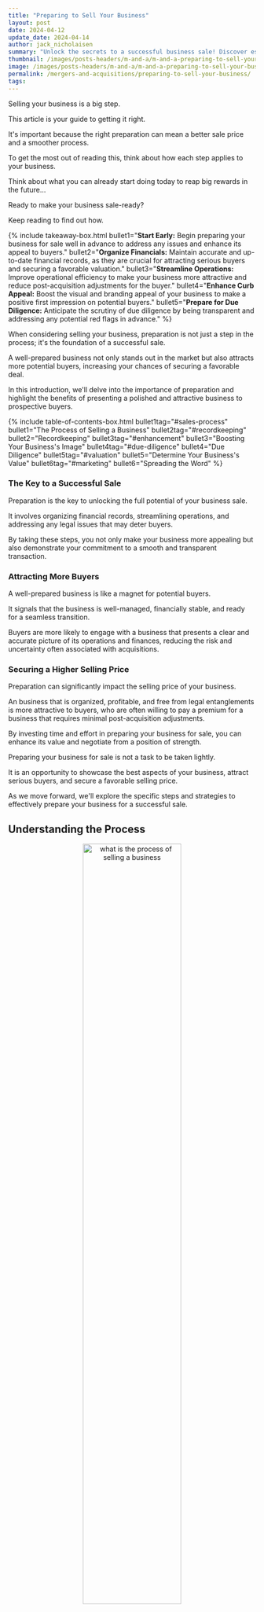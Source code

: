 ```yaml
---
title: "Preparing to Sell Your Business"
layout: post
date: 2024-04-12
update_date: 2024-04-14
author: jack_nicholaisen
summary: "Unlock the secrets to a successful business sale! Discover essential tips for preparation, valuation, and marketing. Read now to maximize your sale!"
thumbnail: /images/posts-headers/m-and-a/m-and-a-preparing-to-sell-your-business-header.png
image: /images/posts-headers/m-and-a/m-and-a-preparing-to-sell-your-business-header.png
permalink: /mergers-and-acquisitions/preparing-to-sell-your-business/
tags: 
---
```


Selling your business is a big step. 

This article is your guide to getting it right. 

It's important because the right preparation can mean a better sale price and a smoother process. 

To get the most out of reading this, think about how each step applies to your business. 

Think about what you can already start doing today to reap big rewards in the future...

Ready to make your business sale-ready? 

Keep reading to find out how.

{% include takeaway-box.html bullet1="<b>Start Early:</b> Begin preparing your business for sale well in advance to address any issues and enhance its appeal to buyers." bullet2="<b>Organize Financials:</b> Maintain accurate and up-to-date financial records, as they are crucial for attracting serious buyers and securing a favorable valuation." bullet3="<b>Streamline Operations:</b> Improve operational efficiency to make your business more attractive and reduce post-acquisition adjustments for the buyer." bullet4="<b>Enhance Curb Appeal:</b> Boost the visual and branding appeal of your business to make a positive first impression on potential buyers." bullet5="<b>Prepare for Due Diligence:</b> Anticipate the scrutiny of due diligence by being transparent and addressing any potential red flags in advance." %}

When considering selling your business, preparation is not just a step in the process; it's the foundation of a successful sale. 

A well-prepared business not only stands out in the market but also attracts more potential buyers, increasing your chances of securing a favorable deal. 

In this introduction, we'll delve into the importance of preparation and highlight the benefits of presenting a polished and attractive business to prospective buyers.

{% include table-of-contents-box.html bullet1tag="#sales-process" bullet1="The Process of Selling a Business" bullet2tag="#recordkeeping" bullet2="Recordkeeping" bullet3tag="#enhancement" bullet3="Boosting Your Business's Image" bullet4tag="#due-diligence" bullet4="Due Diligence" bullet5tag="#valuation" bullet5="Determine Your Business's Value" bullet6tag="#marketing" bullet6="Spreading the Word" %}

### The Key to a Successful Sale

Preparation is the key to unlocking the full potential of your business sale. 

It involves organizing financial records, streamlining operations, and addressing any legal issues that may deter buyers. 

By taking these steps, you not only make your business more appealing but also demonstrate your commitment to a smooth and transparent transaction.

### Attracting More Buyers

A well-prepared business is like a magnet for potential buyers. 

It signals that the business is well-managed, financially stable, and ready for a seamless transition. 

Buyers are more likely to engage with a business that presents a clear and accurate picture of its operations and finances, reducing the risk and uncertainty often associated with acquisitions.

### Securing a Higher Selling Price

Preparation can significantly impact the selling price of your business. 

An  business that is organized, profitable, and free from legal entanglements is more attractive to buyers, who are often willing to pay a premium for a business that requires minimal post-acquisition adjustments. 

By investing time and effort in preparing your business for sale, you can enhance its value and negotiate from a position of strength.

Preparing your business for sale is not a task to be taken lightly. 
<a id="sales-process"> 

It is an opportunity to showcase the best aspects of your business, attract serious buyers, and secure a favorable selling price. 

As we move forward, we'll explore the specific steps and strategies to effectively prepare your business for a successful sale.

## Understanding the Process

<center>
<img alt="what is the process of selling a business" src="/images/content/lao-tzu-journey.png" title="What are the steps for buying and selling businesses?" style="width: 63%; height: 63%">
</center>

Selling a business is a complex and often emotional journey. 

It's not just about finding a buyer; it's about navigating a series of steps that lead to a <a href="https://www.sba.gov/business-guide/manage-your-business/close-or-sell-your-business" target="_blank">successful transaction</a>. 

In this section, we'll provide an overview of the process and emphasize the importance of setting realistic expectations and timelines.

### The Steps Involved in Selling a Business

**1. Preparation**: 

This initial stage involves getting your business in order, which includes organizing financial records, addressing any legal issues, and making your business as attractive as possible to potential buyers.

**2. Valuation**: 

Determining the worth of your business is crucial. 

This can be done through various methods, such as asset-based, earning value, or market value approaches.

**3. Marketing**: 

Once your business is ready and valued, the next step is to <a href="https://www.bizbuysell.com/learning-center/guide/steps-sell-business/?isncms=1&isncms=1&isncms=1" target="_blank">market it to potential buyers</a>. 

This can be done through business brokers, online marketplaces, or networking within your industry.

**4. Negotiation**: 

When a potential buyer shows interest, the negotiation phase begins. 

This involves discussing terms, price, and other conditions of the sale.

**5. Due Diligence**: 

The buyer will conduct a thorough examination of your business, including its financial performance, legal standing, and operational efficiency.

**6. Closing**: 

If all goes well, the final step is the closing of the sale, where contracts are signed, and the payment is made.

### Setting Realistic Expectations and Timelines

It's important to understand that selling a business takes time. 

On average, the process can take anywhere from six months to a year, or even longer, depending on the complexity and size of the business. 

Setting <a href="https://www.investopedia.com/articles/pf/08/sell-small-business.asp" target="_blank">realistic expectations</a> from the outset can help manage your stress levels and ensure that you don't rush into a deal that isn't in your best interest.

Moreover, being flexible with timelines is crucial. 

Various factors, such as market conditions, buyer availability, and negotiation duration, can impact the overall timeline. 

Patience and a clear understanding of the process can lead to a more successful and satisfying sale.
<a id="recordkeeping"> 

Understanding the process of selling a business is the first step toward a successful transaction. 

By familiarizing yourself with the steps involved and setting realistic expectations, you can navigate the journey with confidence and ultimately achieve a favorable outcome.

## Financial Record-Keeping

<center>
<img alt="what do i need for bookkeeping in business" src="/images/content/accounting.png" title="What records do i need to track in my business?" style="width: 63%; height: 63%">
</center>

When preparing your business for sale, one of the most critical aspects is ensuring your financial records are accurate and up-to-date. 

This section will explore the importance of <a href="https://www.businessinitiative.org/llc/financial-management/" target="_blank">meticulous financial record-keeping</a>, provide tips for organizing key documents, and offer guidance on presenting financial information appealingly to potential buyers.

### The Importance of Accurate Financial Records

Accurate financial records are the backbone of a transparent and trustworthy business sale. 

They provide a clear picture of your business's financial health, which is crucial for attracting serious buyers and securing a fair valuation. 

Well-kept records also expedite the due diligence process, as buyers can easily <a href="https://www.irs.gov/businesses/small-businesses-self-employed/recordkeeping" target="_blank">verify the financial performance</a> of your business.

### Tips for Organizing Financial Statements, Tax Returns, and Other Key Documents

**1.  Maintain Regular Updates**: 

Ensure that your financial statements are updated regularly, preferably on a monthly basis. 

This includes balance sheets, income statements, cash flow statements, and any other relevant financial reports.

**2.  Organize Tax Returns**: 

Keep copies of your business tax returns for at least the last three to five years. 

These documents are essential for buyers to understand the tax obligations and history of your business.

**3.  Segregate Financial Documents**: 

Create separate folders for different types of financial documents. 

This will make it easier for buyers to navigate through your records during the due diligence process.

**4.  Use Digital Tools**: 

Consider using accounting software or digital tools to keep your financial records organized and easily accessible. 

Platforms like QuickBooks or Xero can provide comprehensive financial management solutions.

**5.  Seek Professional Help**: 

If needed, hire an accountant or financial advisor to help organize and present your financial records. 

Their expertise can add credibility to your financial data.

### How to Present Financial Information in a Way That Appeals to Potential Buyers

- **Highlight Key Metrics**: 

Focus on key financial metrics that buyers are interested in, such as <a href="https://www.mckinsey.com/capabilities/strategy-and-corporate-finance/our-insights/the-ten-rules-of-growth" target="_blank">revenue growth</a>, profit margins, and cash flow.

- **Provide Context**: 

Offer explanations for any anomalies or fluctuations in your financial records. 

This transparency can build trust with potential buyers.

- **Use Visuals**: 

Consider using charts, graphs, or other visual aids to present your financial data in a more digestible and appealing format.

- **Create Summary Documents**: 

Develop summary documents that provide an overview of your business's financial performance over the years. 

This can be a quick reference for buyers to gauge the financial health of your business.
<a id="enhancement"> 

Having accurate and well-organized financial records are crucial for a successful business sale. 

By following these tips and presenting your financial information in an appealing way, you can attract more potential buyers and increase your chances of securing a favorable deal.

## Improving Business Operations

<center>
<img alt="how to enhance your business efficiency" src="/images/content/logistics.png" title="What is the best way to improve my companys operations" style="width: 63%; height: 63%">
</center>

As you prepare your business for sale, it's crucial to ensure that your operations are running as smoothly and efficiently as possible. 

Streamlined operations not only make your business more attractive to potential buyers but also contribute to a higher valuation. 

In this section, we'll explore strategies for <a href="https://helpjuice.com/blog/operational-improvement" target="_blank">enhancing operations</a>, identifying and addressing weaknesses, and leveraging technology to boost efficiency.

### Strategies for Streamlining Operations and Increasing Efficiency

-  **Conduct an Operations Audit**: 

Start by reviewing your current operations to identify areas of inefficiency or waste. 

This could involve analyzing production processes, supply chain management, or customer service protocols.

-  **Implement Lean Principles**: 

Adopt lean management techniques to eliminate non-value-adding activities and streamline processes. 

This approach focuses on continuous improvement and can significantly enhance operational efficiency.

-  **Outsource Non-Core Activities**: 

Consider outsourcing functions that are not central to your business, such as payroll, IT services, or janitorial duties. 

This can reduce overhead costs and allow your team to focus on core business activities.

-  **Optimize Inventory Management**: 

Implement inventory management practices that minimize stock levels while ensuring you meet customer demand. 

Techniques such as just-in-time (JIT) inventory can <a href="https://webflow.com/blog/streamlining-processes" target="_blank">reduce storage costs and improve cash flow</a>.

### Identifying and Addressing Operational Weaknesses

**1.  Seek Employee Feedback**: 

Your employees are on the front lines of your operations and can provide valuable insights into areas of improvement. 

Encourage open communication and feedback to identify operational weaknesses.

**2.  Monitor Key Performance Indicators (KPIs)**: 

Track KPIs relevant to your operations, such as production efficiency, order fulfillment rate, or customer satisfaction scores. 

Regular monitoring can help you spot trends and address issues promptly.

**3.  Address Bottlenecks**: 

Identify and address any bottlenecks in your operations that could slow down production or service delivery. 

This might involve investing in new equipment, hiring additional staff, or redesigning workflows.

### The Role of Technology in Enhancing Business Operations

- **Invest in Automation**: 

Implement automation technologies to streamline repetitive tasks, reduce errors, and increase efficiency. 

For example, automated invoicing or inventory tracking systems can save time and reduce administrative burdens.

- **Utilize Cloud Computing**: 

Cloud-based solutions can provide flexibility, scalability, and cost savings. 

Migrating to the cloud can enhance collaboration, improve data accessibility, and reduce IT infrastructure costs.

- **Adopt Customer Relationship Management (CRM) Systems**: 

CRM systems can help you manage customer interactions more effectively, leading to improved customer satisfaction and retention. 

A well-managed customer base is an attractive asset to potential buyers.

Improving your business operations is a vital step in preparing your business for sale. 

By streamlining processes, <a href="https://www.netsuite.com/portal/resource/articles/financial-management/steps-improve-operational-efficiency.shtml" target="_blank">addressing weaknesses</a>, and embracing technology, you can enhance efficiency, reduce costs, and present a more attractive and valuable business to potential buyers.

## Enhancing Curb Appeal

<center>
<img alt="what is curb appeal in business" src="/images/content/bridge-of-opportunity.png" title="How to boost your companys image in the eys of the customer?" style="width: 63%; height: 63%">
</center>

In the context of selling a business, curb appeal refers to the overall attractiveness and presentation of your business to potential buyers.

Just as homeowners spruce up their properties before a sale, business owners should enhance their business's curb appeal to <a href="https://smallbiztrends.com/curb-appeal-ideas-small-business/" target="_blank">make a positive first impression</a> and boost its perceived value. 

This section will explore how to improve your business's curb appeal through physical improvements and branding enhancements.

### The Concept of Curb Appeal in the Context of a Business Sale

Curb appeal is about more than just the physical appearance of your business premises. 

It encompasses the visual aspects of your branding, the cleanliness and organization of your workspace, and the overall vibe that your business exudes. 

A business with high curb appeal appears well-maintained, professional, and inviting, which can significantly impact a buyer's initial perception.

### Tips for Making a Positive First Impression on Potential Buyers

**1. Physical Improvements**: 

   - **Clean and Declutter**: Ensure that your business premises are clean, organized, and free from clutter. A tidy and well-maintained space is <a href="https://fitsmallbusiness.com/curb-appeal-ideas/" target="_blank">more appealing and suggests efficient operations</a>.

   - **Update Signage**: If you have outdated or worn-out signage, consider replacing or refreshing it. Clear and attractive signage reinforces your brand and makes a strong first impression.

   - **Enhance Landscaping**: If applicable, invest in landscaping to improve the exterior appearance of your business. Well-kept greenery can add to the aesthetic appeal and create a welcoming atmosphere.

**2. Branding Enhancements**:

   - **Consistent Branding**: Ensure that your branding is consistent across all touchpoints, including your website, marketing materials, and business premises. Consistency builds trust and professionalism.

   - **Refresh Your Website**: Your website is often the first point of contact for potential buyers. Make sure it's up-to-date, easy to navigate, and reflective of your brand's values and offerings.

   - **Showcase Successes**: Highlight your business's achievements, customer testimonials, and case studies in your marketing materials. Positive stories can enhance your business's image and appeal to buyers.

### The Impact of Curb Appeal on the Perceived Value of the Business

Curb appeal can significantly impact the <a href="https://www.robinwaite.com/blog/how-to-make-your-business-more-appealing-to-customers" target="_blank">perceived value</a> of your business. 

A business that looks well-cared-for and professionally branded is more likely to attract serious buyers willing to pay a premium. 

First impressions matter, and enhancing your business's curb appeal can lead to a more favorable valuation and a smoother sale process.
<a id="due-diligence"> 

In conclusion, enhancing your business's curb appeal is a crucial step in preparing for a sale. 

By making physical improvements and boosting your branding, you can create a positive first impression that increases your business's attractiveness and perceived value to potential buyers.

## Preparing for Due Diligence

<center>
<img alt="what is due diligence in business" src="/images/content/investigation.png" title="How to do due diligence in business" style="width: 63%; height: 63%">
</center>

Due diligence is a critical stage in the business sale process, where potential buyers thoroughly examine your business to verify its financial, legal, and operational standing. 

Understanding this process <a href="https://www.bizbuysell.com/learning-center/article/due-diligence-checklist-what-to-verify-before-buying-a-business/" target="_blank">from the buyer's perspective</a> and preparing for the scrutiny it entails can significantly impact the outcome of your sale. 

In this section, we'll explore how to effectively prepare for due diligence and address any potential red flags that may arise.

### Understanding the Due Diligence Process from the Buyer's Perspective

From the buyer's perspective, due diligence is about risk assessment. 

Buyers want to ensure that they are making a sound investment and that there are <a href="https://www.smartsheet.com/due-diligence-guide" target="_blank">no hidden issues</a> that could affect the value or future performance of the business. 

They will typically examine:

- Financial records: Profit and loss statements, balance sheets, tax returns, and other financial documents.

- Legal matters: Contracts, leases, litigation history, and compliance with regulations.

- Operational aspects: Supply chain, customer relationships, employee contracts, and business processes.

### How to Prepare for the Scrutiny of Due Diligence

**1. Organize Documentation**: 

Ensure that all necessary documents are organized and readily accessible. 

This includes financial records, legal contracts, employee records, and other relevant paperwork.

**2.  Conduct a Pre-emptive Review**: 

Consider conducting an internal review or audit of your business before the due diligence process begins. 

This can help you identify and address any potential issues in advance.

**3.  Be Transparent**: 

Honesty is crucial during due diligence. Be upfront about any challenges or weaknesses in your business.

Transparency builds trust and can lead to more productive negotiations.

**4.  Provide Detailed Explanations**: 

Be prepared to explain any anomalies or fluctuations in your financials or business operations. 

Providing context can <a href="https://www.investopedia.com/terms/d/duediligence.asp" target="_blank">help alleviate concerns</a> and demonstrate your understanding of the business.

**5.  Address Legal Issues**: 

If there are any ongoing legal matters or potential regulatory concerns, address them before the due diligence process. 

Resolving these issues can make your business more attractive to buyers.

**6.  Highlight Strengths**: 

While it's important to address potential red flags, don't forget to highlight the strengths and opportunities within your business. 

Showcase areas of growth, competitive advantages, and key achievements.

### Addressing Potential Red Flags

Red flags can vary depending on the nature of your business, but common issues include:

- Inconsistent financial performance

- Legal disputes or unresolved litigation

- High employee turnover

- Dependency on a few key customers or suppliers

- Regulatory compliance issues

Addressing these red flags involves taking proactive steps to resolve any underlying issues, providing clear explanations for any anomalies, and demonstrating a plan for mitigating risks in the future.
<a id="valuation"> 

Preparing for due diligence is a crucial step in selling your business. 

The sooner you understand the process from the buyer's perspective, organizing your documentation, being transparent, and addressing potential red flags, the sooner you can navigate this phase more effectively and increase the likelihood of a successful sale.

## Valuing Your Business

<center>
<img alt="business valuation" src="/images/content/business-valuation.png" title="How to valuate a business" style="width: 63%; height: 63%">
</center>

Determining the value of your business is a crucial step in the sale process. 

A fair and accurate valuation not only sets the foundation for pricing but also influences the negotiation dynamics with potential buyers. 

In this section, we'll explore the importance of business valuation, different methods for assessing value, and how to justify your asking price to prospective buyers.

### The Importance of a Fair and Accurate Business Valuation

A well-founded valuation is essential for several reasons:

- **Setting Expectations**: It helps you set realistic expectations about the potential sale price and <a href="/mergers-and-acquisitions/valuation-techniques/" target="_blank">avoid surprises</a> during negotiations.

- **Attracting Buyers**: A reasonable and defendable valuation can make your business more attractive to serious buyers.

- **Facilitating Financing**: Buyers often need to secure financing for the purchase. A credible valuation can assist lenders in assessing the viability of the loan.

### Different Valuation Methods

Several methods can be used to value a business, each with its strengths and limitations. 

The choice of method depends on the nature of your business, its financial health, and the industry in which it operates. 

Common valuation methods include:

**1.  Asset-Based Valuation**: 

This method calculates the value of your business based on the net value of its assets. 

It's often used for businesses with significant tangible assets.

**2.  Earnings Multiple Valuation**: 

This approach values the business based on its earnings potential, using a multiplier that's typical for the industry. 

It's suitable for profitable businesses with stable earnings.

**3.  Discounted Cash Flow (DCF) Valuation**: 

DCF involves <a href="https://fitsmallbusiness.com/how-to-value-a-business/" target="_blank">forecasting the business's future cash flows</a> and discounting them back to their present value. 

This method is often used for businesses with predictable and growing cash flows.

**4.  Comparable Sales Valuation**: 

This method looks at the sale prices of similar businesses in the same industry. 

It's useful for gaining a sense of the market rate for businesses like yours.

### How to Justify Your Asking Price to Potential Buyers**

Once you've determined your business's value, you'll need to <a href="https://corporatefinanceinstitute.com/resources/valuation/valuation/" target="_blank">justify your asking price</a> to potential buyers. 

Here are some tips for doing so:

- **Provide Detailed Financials**: Present clear and comprehensive financial statements that support your valuation. This includes profit and loss statements, balance sheets, and cash flow statements.

- **Highlight Growth Potential**: Emphasize areas of your business that have strong growth potential. Buyers are often willing to pay a premium for businesses with promising futures.

- **Showcase Competitive Advantages**: Highlight any unique selling points or competitive advantages your business has. This could include proprietary technology, strong brand recognition, or exclusive contracts.

- **Be Transparent**: Be open about the methodology used for valuation and the assumptions underlying it. Transparency can build trust and facilitate negotiations.
<a id="marketing"> 

Valuing your business accurately and fairly is a critical step in preparing for a sale. 

By choosing the right valuation method and effectively justifying your asking price, you can attract serious buyers and pave the way for a successful transaction.

## Marketing Your Business for Sale

<center>
<img alt="advertising your business" src="/images/content/billboard-blank.png" title="How to let buyers know i am selling?" style="width: 63%; height: 63%">
</center>

Once you've prepared your business for sale and determined its value, the next step is to market it effectively to potential buyers. 

A well-executed <a href="https://allantaylorbrokers.com/how-to-market-a-business-for-sale/" target="_blank">marketing strategy</a> can help you reach the right audience and generate interest in your business. 

In the following section, we'll discuss creating a compelling sales memorandum, identifying the right marketing channels, and maintaining confidentiality throughout the process.

### Creating a Compelling Sales Memorandum

A sales memorandum, or offering memorandum, is a document that provides an overview of your business and its selling points. 

It's a crucial tool in attracting potential buyers. 

Here's how to create a compelling sales memorandum:

- **Highlight Key Strengths**: Emphasize the unique selling points of your business, such as a strong customer base, proprietary technology, or a strategic location.

- **Provide Financial Summaries**: Include summaries of your financial statements, showing revenue, profit margins, and growth trends.

- **Outline Growth Opportunities**: Describe potential areas for growth and expansion that a new owner could capitalize on.

- **Include Operational Details**: Provide an overview of your business operations, including your products or services, target market, and competitive landscape.

### Identifying the Right Channels to Market Your Business for Sale

Choosing the right channels to market your business is crucial for reaching potential buyers. 

Consider the following options:

**1. Business Brokers**: 

A professional business broker can help you reach a network of potential buyers and handle much of the marketing process.

**2. Online Business Marketplaces**: 

Websites like BizBuySell or BusinessesForSale.com can provide <a href="https://www.bizbuysell.com/learning-center/article/how-find-business-buyers/" target="_blank">exposure to a large audience</a> of potential buyers.

**3. Industry Networks**: 

Leverage your professional network within your industry to spread the word discreetly.

**4. Targeted Advertising**: 

Consider advertising in industry publications or online platforms that are frequented by potential buyers in your sector.

### Tips for Maintaining Confidentiality While Marketing Your Business

Maintaining confidentiality is crucial when marketing your business for sale. 

You don't want to alarm employees, customers, or suppliers. 

Here are some tips for keeping the sale discreet:

- **Use a Blind Profile**: Initially, provide a <a href="https://www.fundera.com/blog/selling-a-small-business" target="_blank">general description of your business</a> without revealing its name or specific location.

- **Require Non-Disclosure Agreements (NDAs)**: Before sharing detailed information, have potential buyers sign an NDA to protect your business's confidential information.

- **Control the Flow of Information**: Only provide detailed information to serious buyers who have demonstrated their interest and financial capability.

- **Communicate Carefully**: Be mindful of how you communicate about the sale, especially within the workplace and with external stakeholders.

Marketing your business for sale requires a strategic approach that highlights its strengths, reaches the right audience, and maintains confidentiality. 

By creating a compelling sales memorandum, choosing the appropriate marketing channels, and being cautious with information, you can attract serious buyers and pave the way for a successful sale.

## In Summary...

In summary, preparing your business for sale is a multifaceted process that requires careful planning and attention to detail. 

The key steps in this journey include:

- Understanding the sale process, 
- Maintaining accurate financial records, 
- Streamlining operations, 
- Enhancing curb appeal, 
- Preparing for due diligence, 
- Valuing your business accurately, 
- And marketing it effectively. 

Each of these components plays a crucial role in attracting potential buyers and maximizing the value of your business.

As a business owner, it's important to start the preparation process early. 

This allows you ample time to address any issues and present your business in the best possible light. 

Seeking professional advice from accountants, business brokers, or legal advisors can provide valuable insights and help you navigate the complexities of the sale process.

Thorough preparation not only increases the likelihood of a successful sale but also ensures a smoother transition for both you and the buyer. 

By taking the time to meticulously prepare your business for sale, you can achieve a favorable outcome that reflects the hard work and dedication you've invested in your business.

Considering selling your business?

Want expert guidance on how to prepare effectively?

<a href="https://calendly.com/businessinitiative/30-minute-consultation-call" target="_blank">Schedule a consultation call</a> with Business Initiative today! 

Our team can provide tailored advice and support to help you achieve a successful sale. 

You can also subscribe to our newsletter for more insights on business transactions and follow us on X (Twitter) for the latest updates.

By leveraging the information outlined in this article and seeking professional support, you have the tools to navigate the sale process with confidence and secure the best possible outcome for your business.

<br>
<a href="https://twitter.com/intent/tweet?screen_name=BisInitiative&ref_src=twsrc%5Etfw" class="twitter-mention-button" data-size="large" data-show-count="false">Tweet to @BisInitiative</a><script async src="https://platform.twitter.com/widgets.js" charset="utf-8"></script>
<br>

<iframe src="https://embeds.beehiiv.com/e19ce286-1d77-44e9-b09f-22d4f7c6f0bf" data-test-id="beehiiv-embed" width="100%" height="320" frameborder="0" scrolling="no" style="border-radius: 4px; border: 2px solid #e5e7eb; margin: 0; background-color: transparent;"></iframe>



<br>
<details>
<summary><b>Sources</b></summary>
<br>
<ul>
  <li><a href="https://www.investopedia.com/articles/pf/08/sell-small-business.asp" target="_blank">Investopedia: How to Sell Your Small Business</a></li>
  <li><a href="https://www.sba.gov/business-guide/manage-your-business/close-or-sell-your-business" target="_blank">U.S. Small Business Administration: Close or sell your business</a></li>
  <li><a href="https://www.bizbuysell.com/learning-center/guide/steps-sell-business/?isncms=1&isncms=1&isncms=1" target="_blank">BizBuySell: Steps to Sell Your Small Business</a></li>
  <li><a href="https://www.mckinsey.com/capabilities/strategy-and-corporate-finance/our-insights/the-ten-rules-of-growth" target="_blank">McKinsey & Company: The ten rules of growth</a></li>
  <li><a href="https://www.businessinitiative.org/llc/financial-management/" target="_blank">Business Initiative: Managing Your LLC's Finances in 2024 - Bookkeeping, Accounting, and Tax Strategies</a></li>
  <li><a href="https://www.irs.gov/businesses/small-businesses-self-employed/recordkeeping" target="_blank">IRS: Recordkeeping</a></li>
  <li><a href="https://helpjuice.com/blog/operational-improvement" target="_blank">Helpjuice: Operational Improvement: Guide to Continuous Growth</a></li>
  <li><a href="https://www.netsuite.com/portal/resource/articles/financial-management/steps-improve-operational-efficiency.shtml" target="_blank">Oracle: 17 Steps to Improve Operational Efficiency</a></li>
  <li><a href="https://webflow.com/blog/streamlining-processes" target="_blank">Webflow: The ultimate step-by-step guide to streamlining your business processes</a></li>
  <li><a href="https://smallbiztrends.com/curb-appeal-ideas-small-business/" target="_blank">Small Business Trends: 25 Ideas to Boost Your Business Curb Appeal</a></li>
  <li><a href="https://www.robinwaite.com/blog/how-to-make-your-business-more-appealing-to-customers" target="_blank">Robin Waite: How To Make Your Business More Appealing To Customers</a></li>
  <li><a href="https://fitsmallbusiness.com/curb-appeal-ideas/" target="_blank">Fit Small Business: 24 Curb Appeal Ideas to Increase Sales Price</a></li>
  <li><a href="https://www.bizbuysell.com/learning-center/article/due-diligence-checklist-what-to-verify-before-buying-a-business/" target="_blank">BizBuySell: Due Diligence Checklist - What to Verify Before Buying a Business</a></li>
  <li><a href="https://www.investopedia.com/terms/d/duediligence.asp" target="_blank">Investopedia: Due Diligence</a></li>
  <li><a href="https://www.smartsheet.com/due-diligence-guide" target="_blank">Smartsheet: Everything You Need to Know About Due Diligence: Types, Roles, and Processes</a></li>
  <li><a href="/mergers-and-acquisitions/valuation-techniques/" target="_blank">Business Initative: Valuation Techniques for Small Businesses</a></li>
  <li><a href="https://fitsmallbusiness.com/how-to-value-a-business/" target="_blank">Fit Small Business: How to Value a Business: The Ultimate Guide</a></li>
  <li><a href="https://corporatefinanceinstitute.com/resources/valuation/valuation/" target="_blank">Corporate Finance Institute: Valuation Overview</a></li>
  <li><a href="https://www.bizbuysell.com/learning-center/article/how-find-business-buyers/" target="_blank">BizBuySell: How to Find Buyers for Your Business</a></li>
  <li><a href="https://allantaylorbrokers.com/how-to-market-a-business-for-sale/" target="_blank">Allan Taylor Brokers: How to Market a Business For Sale Like a Pro</a></li>
  <li><a href="https://www.fundera.com/blog/selling-a-small-business" target="_blank">Fundera: Selling a Small Business: A Step-by-Step Guide</a></li>
</ul>
</details>


